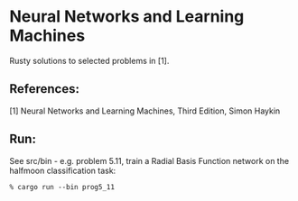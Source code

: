 Neural Networks and Learning Machines
===============

Rusty solutions to selected problems in [1].

References:
-----------
[1] Neural Networks and Learning Machines, Third Edition, Simon Haykin

Run:
----

See src/bin - e.g. problem 5.11, train a Radial Basis Function network on the halfmoon classification task: 

```
% cargo run --bin prog5_11
```

